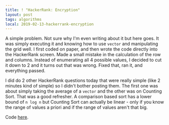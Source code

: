 ```yaml
---
title: ! "HackerRank: Encryption" 
layout: post
tags: algorithms 
local: 2019-02-13-hackerrank-encryption
---
```


A simple problem. Not sure why I'm even writing about it but here goes. It was
simply executing it and knowing how to use `vector` and manipulating the grid
well. I first coded on paper, and then wrote the code directly into the
HackerRank screen. Made a small mistake in the calculation of the row and
columns. Instead of enumerating all 4 possible values, I decided to cut it down
to 2 and it turns out that was wrong. Fixed that, ran it, and everything passed.

I did do 2 other HackerRank questions today that were really simple (like 2
minutes kind of simple) so I didn't bother posting them. The first one was about
simply taking the average of a `vector` and the other was on Counting Sort. That
was a good refresher. A comparison based sort has a lower bound of `n log n` but
Counting Sort can actually be linear - only if you know the range of values a
priori and if the range of values aren't that big.

Code [here](https://github.com/jkschin/hackerspace/tree/master/hackerrank/encryption).

